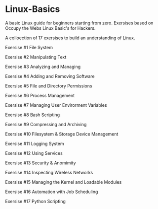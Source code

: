 # Linux-Basics
A basic Linux guide for beginners starting from zero.
Exersises based on Occupy the Webs Linux Basic's for Hackers.


A colloection of 17 exersises to build an understanding of Linux.

Exersise #1 File System

Exersise #2 Manipulating Text

Exersise #3 Analyzing and Managing

Exersise #4 Adding and Removing Software

Exersise #5 File and Directory Permissions

Exersise #6 Process Management

Exersise #7 Managing User Envirorment Variables

Exersise #8 Bash Scripting

Exersise #9 Compressing and Archiving

Exersise #10 Filesystem & Storage Device Management

Exersise #11 Logging System

Exersise #12 Using Services

Exersise #13 Security & Anomimity

Exersise #14 Inspecting Wireless Networks

Exersise #15 Managing the Kernel and Loadable Modules

Exersise #16 Automation with Job Scheduling

Exersise #17 Python Scripting
